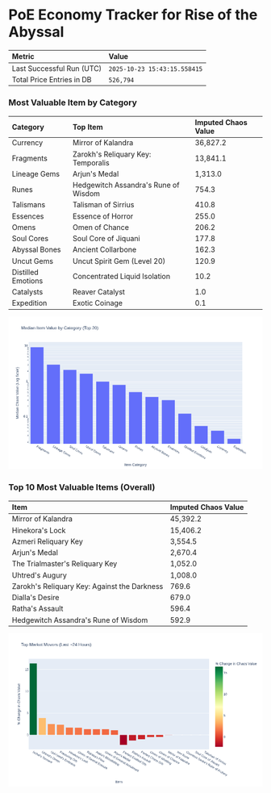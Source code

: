 # PoE Economy Tracker for Rise of the Abyssal

<!-- START_MAINTENANCE -->
| Metric | Value |
|:---|:---|
| Last Successful Run (UTC) | `2025-10-23 15:43:15.558415` |
| Total Price Entries in DB | `526,794` |

<!-- END_MAINTENANCE -->

<!-- START_DATAFRAME_DEBUG -->
<!-- END_DATAFRAME_DEBUG -->

<!-- START_CATEGORY_ANALYSIS -->
### Most Valuable Item by Category
| Category | Top Item | Imputed Chaos Value |
| :--- | :--- | :--- |
| Currency | Mirror of Kalandra | 36,827.2 |
| Fragments | Zarokh's Reliquary Key: Temporalis | 13,841.1 |
| Lineage Gems | Arjun's Medal | 1,313.0 |
| Runes | Hedgewitch Assandra's Rune of Wisdom | 754.3 |
| Talismans | Talisman of Sirrius | 410.8 |
| Essences | Essence of Horror | 255.0 |
| Omens | Omen of Chance | 206.2 |
| Soul Cores | Soul Core of Jiquani | 177.8 |
| Abyssal Bones | Ancient Collarbone | 162.3 |
| Uncut Gems | Uncut Spirit Gem (Level 20) | 120.9 |
| Distilled Emotions | Concentrated Liquid Isolation | 10.2 |
| Catalysts | Reaver Catalyst | 1.0 |
| Expedition | Exotic Coinage | 0.1 |


![Category Analysis Chart](charts/category_analysis.png)
<!-- END_ANALYSIS -->

<!-- START_ANALYSIS -->
### Top 10 Most Valuable Items (Overall)
| Item | Imputed Chaos Value |
| :--- | :--- |
| Mirror of Kalandra | 45,392.2 |
| Hinekora's Lock | 15,406.2 |
| Azmeri Reliquary Key | 3,554.5 |
| Arjun's Medal | 2,670.4 |
| The Trialmaster's Reliquary Key | 1,052.0 |
| Uhtred's Augury | 1,008.0 |
| Zarokh's Reliquary Key: Against the Darkness | 769.6 |
| Dialla's Desire | 679.0 |
| Ratha's Assault | 596.4 |
| Hedgewitch Assandra's Rune of Wisdom | 592.9 |


![Market Movers Chart](charts/market_movers.png)
<!-- END_ANALYSIS -->
